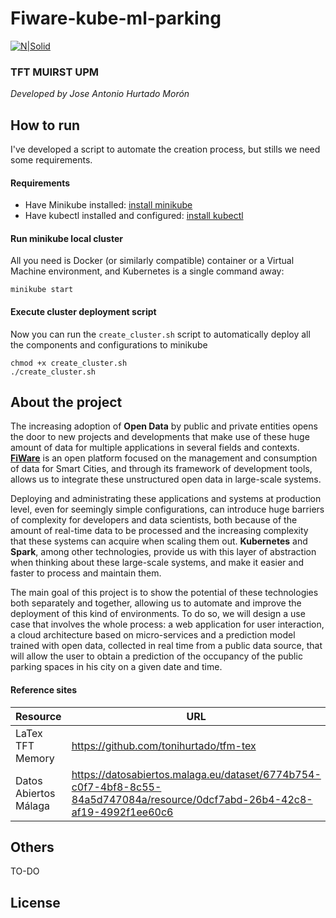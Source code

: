 # Fiware-kube-ml-parking

[![N|Solid](https://www.etsit.upm.es/fileadmin/documentos/laescuela/la_escuela/galerias_fotograficas/Servicios/generales/logos/MANCHETA/MANCHETA.png)](https://www.etsit.upm.es)

### TFT MUIRST UPM
*Developed by Jose Antonio Hurtado Morón*

## How to run
I've developed a script to automate the creation process, but stills we need some requirements.
#### Requirements
- Have Minikube installed: [install minikube](https://v1-18.docs.kubernetes.io/es/docs/tasks/tools/install-minikube/)
- Have kubectl installed and configured: [install kubectl](https://kubernetes.io/docs/tasks/tools/install-kubectl-linux/)

#### Run minikube local cluster
All you need is Docker (or similarly compatible) container or a Virtual Machine environment, and Kubernetes is a single command away: 
```
minikube start
```
#### Execute cluster deployment script
Now you can run the `create_cluster.sh` script to automatically deploy all the components and configurations to minikube
```
chmod +x create_cluster.sh
./create_cluster.sh
```
## About the project

The increasing adoption of **Open Data** by public and private entities opens the door to new projects and developments that make use of these huge amount of data for multiple applications in several fields and contexts. [**FiWare**](https://github.com/Fiware) is an open platform focused on the management and consumption of data for Smart Cities, and through its framework of development tools, allows us to integrate these unstructured open  data in large-scale systems.

Deploying and administrating these applications and systems at production level, even for seemingly simple configurations, can introduce huge barriers of complexity for developers and data scientists, both because of the amount of real-time data to be processed and the increasing complexity that these systems can acquire when scaling them out. **Kubernetes** and **Spark**, among other technologies, provide us with this layer of abstraction when thinking about these large-scale systems, and make it easier and faster to process and maintain them.

The main goal of this project is to show the potential of these technologies both separately and together, allowing us to automate and improve the deployment of this kind of environments. To do so, we will design a use case that involves the whole process: a web application for user interaction, a cloud architecture based on micro-services and a prediction model trained with open data, collected in real time from a public data source, that will allow the user to obtain a prediction of the occupancy of the public parking spaces in his city on a given date and time.

#### Reference sites
| Resource | URL |
| ------ | ------ |
| LaTex TFT Memory | https://github.com/tonihurtado/tfm-tex |
| Datos Abiertos Málaga | https://datosabiertos.malaga.eu/dataset/6774b754-c0f7-4bf8-8c55-84a5d747084a/resource/0dcf7abd-26b4-42c8-af19-4992f1ee60c6 |

## Others
TO-DO

## License
